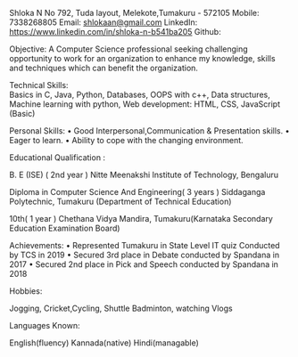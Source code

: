 Shloka N
No 792, Tuda layout, Melekote,Tumakuru - 572105
Mobile: 7338268805
Email: shlokaan@gmail.com
LinkedIn: https://www.linkedin.com/in/shloka-n-b541ba205
Github:


Objective:
 A Computer Science professional seeking challenging opportunity to work for an organization to enhance my knowledge, skills and techniques which can benefit the organization.

Technical Skills:	
Basics in C, 
Java, 
Python, 
Databases, 
OOPS with c++,
Data structures, 
Machine learning with python, 
Web development: HTML, CSS, JavaScript (Basic)

Personal Skills:
•   Good Interpersonal,Communication & Presentation skills.
•   Eager to learn.
•   Ability to cope with the changing environment. 

Educational Qualification	:

B. E (ISE) ( 2nd year )	Nitte Meenakshi Institute of Technology, Bengaluru

Diploma in Computer Science And Engineering( 3 years )	Siddaganga Polytechnic, Tumakuru (Department of Technical Education) 

10th( 1 year )	Chethana Vidya Mandira, Tumakuru(Karnataka Secondary Education Examination Board) 
 
Achievements:
•  Represented Tumakuru in State Level IT quiz Conducted by TCS in 2019
•  Secured 3rd place in Debate conducted by Spandana in 2017
•  Secured 2nd place in Pick and Speech conducted by Spandana in 2018

Hobbies:

Jogging, Cricket,Cycling, Shuttle Badminton, watching Vlogs

Languages Known:

English(fluency)
Kannada(native)
Hindi(managable)

